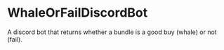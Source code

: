 # WhaleOrFailDiscordBot
A discord bot that returns whether a bundle is a good buy (whale) or not (fail).
